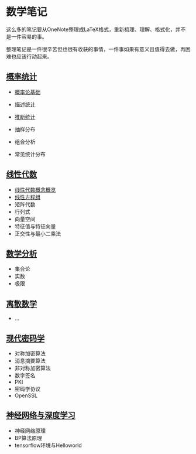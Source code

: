 # 数学笔记

这么多的笔记要从OneNote整理成LaTeX格式，重新梳理、理解、格式化，并不是一件容易的事。

整理笔记是一件很辛苦但也很有收获的事情，一件事如果有意义且值得去做，再困难也应该行动起来。



## [概率统计](stats/)

* [概率论基础](stats/probability-intro.md)


* [描述统计](stats/descriptive-statistics.md)
* [推断统计](stats/inferential-statistics.md)
* 抽样分布


* 组合分析
* 常见统计分布


## [线性代数](linalg/)

* [线性代数概念概览](linalg/linalg-concept.md)
* [线性方程组](linalg/linear-equations.md)
* 矩阵代数
* 行列式
* 向量空间
* 特征值与特征向量
* 正交性与最小二乘法



## [数学分析](ana/)

* 集合论
* 实数
* 极限



## [离散数学](discrete/)

* ...



## [现代密码学](crypt/)

* 对称加密算法
* 消息摘要算法
* 非对称加密算法
* 数字签名
* PKI
* 密码学协议
* OpenSSL



## [神经网络与深度学习](nndl/)

* 神经网络原理
* BP算法原理
* tensorflow环境与Helloworld